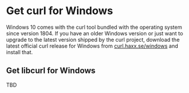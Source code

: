 # Get curl for Windows

Windows 10 comes with the curl tool bundled with the operating system since
version 1804. If you have an older Windows version or just want to upgrade to
the latest version shipped by the curl project, download the latest official
curl release for Windows from
[curl.haxx.se/windows](https://curl.haxx.se/windows/) and install that.

## Get libcurl for Windows

TBD
